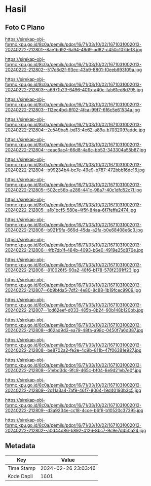 # Hasil

## Foto C Plano

https://sirekap-obj-formc.kpu.go.id/8c0a/pemilu/pdpr/16/71/03/10/02/1671031002013-20240222-212801--8ae1bd92-6a94-48d9-ad82-c450c107de18.jpg

https://sirekap-obj-formc.kpu.go.id/8c0a/pemilu/pdpr/16/71/03/10/02/1671031002013-20240222-212802--517c6d2f-93ec-43b9-8801-f0eeb693f09a.jpg

https://sirekap-obj-formc.kpu.go.id/8c0a/pemilu/pdpr/16/71/03/10/02/1671031002013-20240222-212803--a6971b23-6496-401b-a40c-fab61ed8d795.jpg

https://sirekap-obj-formc.kpu.go.id/8c0a/pemilu/pdpr/16/71/03/10/02/1671031002013-20240222-212803--112ec4bd-8f02-4fca-99f7-6f6c5e61534a.jpg

https://sirekap-obj-formc.kpu.go.id/8c0a/pemilu/pdpr/16/71/03/10/02/1671031002013-20240222-212804--2e549ba5-bd13-4c62-a89a-b7032097adde.jpg

https://sirekap-obj-formc.kpu.go.id/8c0a/pemilu/pdpr/16/71/03/10/02/1671031002013-20240222-212804--ceac6ac4-66d8-4a6c-bb53-343304a55b87.jpg

https://sirekap-obj-formc.kpu.go.id/8c0a/pemilu/pdpr/16/71/03/10/02/1671031002013-20240222-212804--b99234b4-bc7e-49e9-b787-472bbb16dc16.jpg

https://sirekap-obj-formc.kpu.go.id/8c0a/pemilu/pdpr/16/71/03/10/02/1671031002013-20240222-212805--502cc56b-a286-441c-98a7-40c1dfd52c7f.jpg

https://sirekap-obj-formc.kpu.go.id/8c0a/pemilu/pdpr/16/71/03/10/02/1671031002013-20240222-212805--a1b1bcf5-580e-4f5f-84aa-6f7feffe2474.jpg

https://sirekap-obj-formc.kpu.go.id/8c0a/pemilu/pdpr/16/71/03/10/02/1671031002013-20240222-212806--b921f9fa-669d-45da-a2fa-b0e68408e6c3.jpg

https://sirekap-obj-formc.kpu.go.id/8c0a/pemilu/pdpr/16/71/03/10/02/1671031002013-20240222-212806--4fb7db1f-484b-4093-b6e0-4919e25d876e.jpg

https://sirekap-obj-formc.kpu.go.id/8c0a/pemilu/pdpr/16/71/03/10/02/1671031002013-20240222-212806--810026f5-90a2-48f6-b178-578f2391ff23.jpg

https://sirekap-obj-formc.kpu.go.id/8c0a/pemilu/pdpr/16/71/03/10/02/1671031002013-20240222-212807--6b9bfda5-7df2-4e80-8c88-1b19fcec9909.jpg

https://sirekap-obj-formc.kpu.go.id/8c0a/pemilu/pdpr/16/71/03/10/02/1671031002013-20240222-212807--1cd62eef-d033-485b-8b24-90b148b120bb.jpg

https://sirekap-obj-formc.kpu.go.id/8c0a/pemilu/pdpr/16/71/03/10/02/1671031002013-20240222-212808--d62ad9d3-ea79-48fa-a98c-0450f7a6d387.jpg

https://sirekap-obj-formc.kpu.go.id/8c0a/pemilu/pdpr/16/71/03/10/02/1671031002013-20240222-212808--be8702a2-fe2e-4d9b-811b-47f06381e927.jpg

https://sirekap-obj-formc.kpu.go.id/8c0a/pemilu/pdpr/16/71/03/10/02/1671031002013-20240222-212808--51ebd3dc-9fc9-465c-bf04-8e9d21eb7e0f.jpg

https://sirekap-obj-formc.kpu.go.id/8c0a/pemilu/pdpr/16/71/03/10/02/1671031002013-20240222-212809--2d11a3a4-7af9-46f7-8064-19d40193b3c5.jpg

https://sirekap-obj-formc.kpu.go.id/8c0a/pemilu/pdpr/16/71/03/10/02/1671031002013-20240222-212809--d3a9234e-cc18-4cce-b6f8-b10520c37395.jpg

https://sirekap-obj-formc.kpu.go.id/8c0a/pemilu/pdpr/16/71/03/10/02/1671031002013-20240222-212802--a0d44d86-b892-4126-8bc7-9c9e7d450a24.jpg


## Metadata

| Key        | Value               |
| ---------- | ------------------- |
| Time Stamp | 2024-02-26 23:03:46 |
| Kode Dapil | 1601                |



